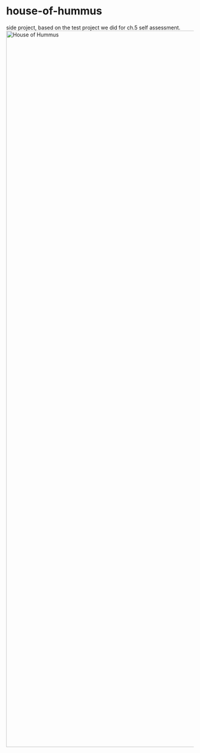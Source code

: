 # house-of-hummus
side project, based on the test project we did for ch.5 self assessment. 
<img width="1918" alt="House of Hummus" src="https://user-images.githubusercontent.com/99150447/179337466-f9e63e7f-201d-4aeb-84c6-7e1858405eac.png">
